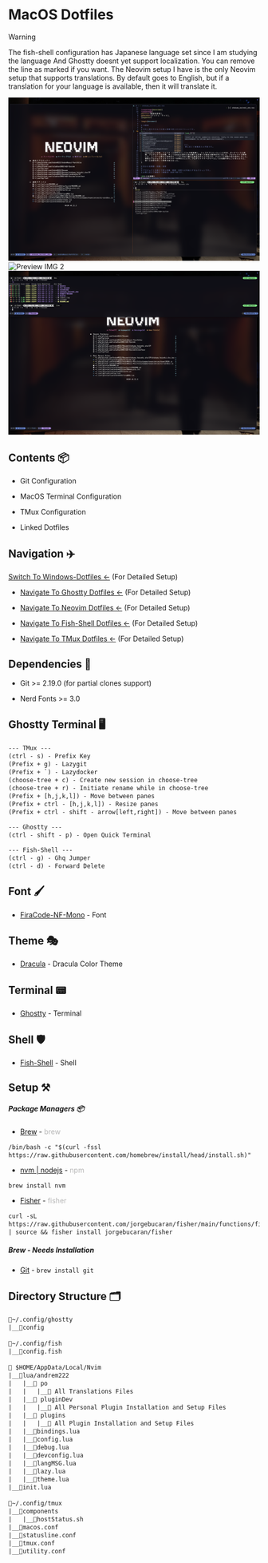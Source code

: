 # MacOS Dotfiles

> [!WARNING]
> The fish-shell configuration has Japanese language set since I am studying the language
> And Ghostty doesnt yet support localization. You can remove the line as marked if you want.
> The Neovim setup I have is the only Neovim setup that supports translations. By default goes to
> English, but if a translation for your language is available, then it will translate it.

<p align='center'>

![Preview IMG 1](doc/Terminal-Preview_1.png)
![Preview IMG 2](doc/Terminal-Preview_2.png)
![Preview IMG 3](doc/Terminal-Preview_3.png)

</p>

## Contents 📦

- Git Configuration

- MacOS Terminal Configuration

- TMux Configuration

- Linked Dotfiles

## Navigation ✈️

[Switch To Windows-Dotfiles <-](https://github.com/AndreM222/Windows-Dotfiles) (For Detailed Setup)

- [Navigate To Ghostty Dotfiles <-](https://github.com/AndreM222/ghostty) (For Detailed Setup)

- [Navigate To Neovim Dotfiles <-](https://github.com/AndreM222/nvim) (For Detailed Setup)

- [Navigate To Fish-Shell Dotfiles <-](https://github.com/AndreM222/fish) (For Detailed Setup)

- [Navigate To TMux Dotfiles <-](https://github.com/AndreM222/tmux) (For Detailed Setup)

## Dependencies 📃

- Git >= 2.19.0 (for partial clones support)

- Nerd Fonts >= 3.0

## Ghostty Terminal 🖥️

```
--- TMux ---
(ctrl - s) - Prefix Key
(Prefix + g) - Lazygit
(Prefix + `) - Lazydocker
(choose-tree + c) - Create new session in choose-tree
(choose-tree + r) - Initiate rename while in choose-tree
(Prefix + [h,j,k,l]) - Move between panes
(Prefix + ctrl - [h,j,k,l]) - Resize panes
(Prefix + ctrl - shift - arrow[left,right]) - Move between panes
```

```
--- Ghostty ---
(ctrl - shift - p) - Open Quick Terminal
```

```
--- Fish-Shell ---
(ctrl - g) - Ghq Jumper
(ctrl - d) - Forward Delete
```

## Font 🖌️

- [FiraCode-NF-Mono](https://www.nerdfonts.com/font-downloads) - Font

## Theme 🎭

- [Dracula](https://draculatheme.com/windows-terminal) - Dracula Color Theme

## Terminal 📟

- [Ghostty](https://ghostty.org/) - Terminal

## Shell 🛡️

- [Fish-Shell](https://fishshell.com/) - Shell

## Setup ⚒️

##### Package Managers 📦

- [Brew](https://github.com/coreybutler/nvm-windows) - <span style="opacity:30%">brew</span>
```
/bin/bash -c "$(curl -fssl https://raw.githubusercontent.com/homebrew/install/head/install.sh)"
```

- [nvm | nodejs](https://github.com/nvm-sh/nvm) - <span style="opacity:30%">npm</span>
```
brew install nvm
```

- [Fisher](https://github.com/jorgebucaran/fisher) - <span style="opacity:30%">fisher</span>
```
curl -sL https://raw.githubusercontent.com/jorgebucaran/fisher/main/functions/fisher.fish | source && fisher install jorgebucaran/fisher
```

##### Brew - Needs Installation

- [Git](https://git-scm.com/download/win) - `brew install git`

## Directory Structure 🗂️

```
📂~/.config/ghostty
|__📄config

📂~/.config/fish
|__📄config.fish

📂 $HOME/AppData/Local/Nvim
|__📂lua/andrem222
|   |__📂 po
|   |   |__📑 All Translations Files
|   |__📂 pluginDev
|   |   |__📑 All Personal Plugin Installation and Setup Files
|   |__📂 plugins
|   |   |__📑 All Plugin Installation and Setup Files
|   |__📄bindings.lua
|   |__📄config.lua
|   |__📄debug.lua
|   |__📄devconfig.lua
|   |__📄langMSG.lua
|   |__📄lazy.lua
|   |__📄theme.lua
|__📄init.lua

📂~/.config/tmux
|__📂components
|   |__📄hostStatus.sh
|__📄macos.conf
|__📄statusline.conf
|__📄tmux.conf
|__📄utility.conf
```
